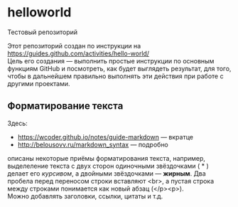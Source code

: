 # helloworld
Тестовый репозиторий

Этот репозиторий создан по инструкции на https://guides.github.com/activities/hello-world/  
Цель его создания — выполнить простые инструкции по основным функциям GitHub и посмотреть, как будет выглядеть результат, для того, чтобы в дальнейшем правильно выполнять эти действия при работе с другими проектами.

## Форматирование текста  
Здесь:  
* https://wcoder.github.io/notes/guide-markdown — вкратце
* http://belousovv.ru/markdown_syntax — подробно

описаны некоторые приёмы форматирования текста, например, выделеление текста с двух сторон одиночными звёздочками ( * ) делает его *курсивом*, а двойными звёздочками — **жирным**. Два пробела перед переносом строки вставляют &lt;br&gt;, а пустая строка между строками понимается как новый абзац (&lt;/p&gt;&lt;p&gt;).  
Можно добавлять заголовки, ссылки, цитаты и т.д.
